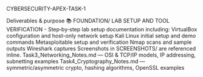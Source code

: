 CYBERSECURITY-APEX-TASK-1

Deliverables & purpose
📚 FOUNDATION/
LAB SETUP AND TOOL VERIFICATION - Step‑by‑step lab setup documentation including:
VirtualBox configuration and host-only network setup
Kali Linux initial setup and demo commands
Metasploitable setup and verification
Nmap scans and sample outputs
Wireshark captures Screenshots in SCREENSHOTS/ are referenced inline.
Task3_Networking_Notes.md — OSI & TCP/IP models, IP addressing, subnetting examples
Task4_Cryptography_Notes.md — symmetric/asymmetric crypto, hashing algorithms, OpenSSL examples
